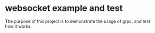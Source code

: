 # websocket example and test

The purpose of this project is to demonstrate the usage of grpc, and test how it works.
